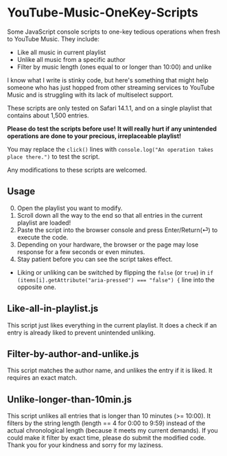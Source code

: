 # YouTube-Music-OneKey-Scripts
Some JavaScript console scripts to one-key tedious operations when fresh to YouTube Music. 
They include:
* Like all music in current playlist
* Unlike all music from a specific author
* Filter by music length (ones equal to or longer than 10:00) and unlike

I know what I write is stinky code, but here's something that might help someone who has just hopped from other streaming services to YouTube Music and is struggling with its lack of multiselect support.

These scripts are only tested on Safari 14.1.1, and on a single playlist that contains about 1,500 entries.

**Please do test the scripts before use!**
**It will really hurt if any unintended operations are done to your precious, irreplaceable playlist!**

You may replace the `click()` lines with `console.log("An operation takes place there.")` to test the script. 

Any modifications to these scripts are welcomed.

## Usage
0. Open the playlist you want to modify.
0. Scroll down all the way to the end so that all entries in the current playlist are loaded!
0. Paste the script into the browser console and press Enter/Return(⏎) to execute the code.
0. Depending on your hardware, the browser or the page may lose response for a few seconds or even minutes.
0. Stay patient before you can see the script takes effect.
* Liking or unliking can be switched by flipping the `false` (or `true`) in `if (items[i].getAttribute("aria-pressed") === "false") {` line into the opposite one.

## Like-all-in-playlist.js
This script just likes everything in the current playlist.
It does a check if an entry is already liked to prevent unintended unliking.

## Filter-by-author-and-unlike.js
This script matches the author name, and unlikes the entry if it is liked.
It requires an exact match.

## Unlike-longer-than-10min.js
This script unlikes all entries that is longer than 10 minutes (>= 10:00).
It filters by the string length (length == 4 for 0:00 to 9:59) instead of the actual chronological length (because it meets my current demands).
If you could make it filter by exact time, please do submit the modified code. Thank you for your kindness and sorry for my laziness.
